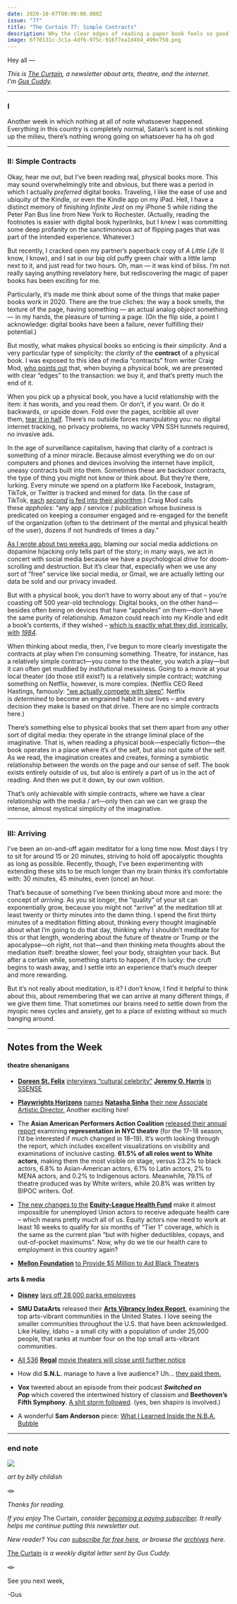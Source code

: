 ```yaml
---
date: 2020-10-07T00:00:00.000Z
issue: "77"
title: "The Curtain 77: Simple Contracts"
description: Why the clear edges of reading a paper book feels so good in 2020
image: 6f70131c-3c1a-4df6-975c-916f7ea1d404_499x750.png
---
```



Hey all —

_This is [The Curtain](https://guscuddy.substack.com/), a newsletter about arts, theatre, and the internet. I’m [Gus Cuddy](https://guscuddy.com)._

---

### I

Another week in which nothing at all of note whatsoever happened. Everything in this country is completely normal, Satan’s scent is not stinking up the milieu, there’s nothing wrong going on whatsoever ha ha oh god

---

### II: Simple Contracts

Okay, hear me out, but I’ve been reading real, physical books more. This may sound overwhelmingly trite and obvious, but there was a period in which I actually _preferred_ digital books. Traveling, I like the ease of use and ubiquity of the Kindle, or even the Kindle app on my iPad. Hell, I have a distinct memory of finishing _Infinite Jest_ on my iPhone 5 while riding the Peter Pan Bus line from New York to Rochester. (Actually, reading the footnotes is easier with digital book hyperlinks, but I knew I was committing some deep profanity on the sanctimonious act of flipping pages that was part of the intended experience. Whatever.)

But recently, I cracked open my partner’s paperback copy of _A Little Life_ (I know, I know), and I sat in our big old puffy green chair with a little lamp next to it, and just read for two hours. Oh, man — it was kind of bliss. I’m not really saying anything revelatory here, but rediscovering the magic of paper books has been exciting for me. 

Particularly, it’s made me think about some of the things that make paper books work in 2020. There are the true cliches: the way a book smells, the texture of the page, having something — an actual analog _object_ something — in my hands, the pleasure of turning a page. (On the flip side, a point I acknowledge: digital books have been a failure, never fulfilling their potential.)

But mostly, what makes physical books so enticing is their _simplicity_. And a very particular type of simplicity: the _clarity_ of the **contract** of a physical book. I was exposed to this idea of media “contracts” from writer Craig Mod, [who points out](https://craigmod.com/essays/media_accounting/) that, when buying a physical book, we are presented with clear “edges” to the transaction: we buy it, and that’s pretty much the end of it. 

When you pick up a physical book, you have a lucid relationship with the item: it has words, and you read them. Or don’t, if you want. Or do it backwards, or upside down. Fold over the pages, scribble all over them, [tear it in half](https://www.nj.com/entertainment/2020/01/are-you-a-book-murderer-if-you-cut-them-in-half-social-media-is-on-the-pulpy-case.html). There’s no outside forces manipulating you: no digital internet tracking, no privacy problems, no wacky VPN SSH tunnels required, no invasive ads. 

In the age of surveillance capitalism, having that clarity of a contract is something of a minor miracle. Because almost everything we do on our computers and phones and devices involving the internet have implicit, uneasy contracts built into them. Sometimes these are backdoor contracts, the type of thing you might not know or think about. But they’re there, lurking. Every minute we spend on a platform like Facebook, Instagram, TikTok, or Twitter is tracked and mined for data. (In the case of TikTok, [each](https://guscuddy.substack.com/p/the-curtain-75-dancing-with-oblivion) _[second](https://guscuddy.substack.com/p/the-curtain-75-dancing-with-oblivion)_ [is fed into their algorithm](https://guscuddy.substack.com/p/the-curtain-75-dancing-with-oblivion).) Craig Mod calls these _appholes_: “any app / service / publication whose business is predicated on keeping a consumer engaged and re-engaged for the benefit of the organization (often to the detriment of the mental and physical health of the user), dozens if not hundreds of times a day.”

[As I wrote about two weeks ago](https://guscuddy.substack.com/p/the-curtain-75-dancing-with-oblivion), blaming our social media addictions on dopamine hijacking only tells part of the story; in many ways, we act in concert with social media because we have a psychological _drive_ for doom-scrolling and destruction. But it’s clear that, especially when we use any sort of “free” service like social media, or Gmail, we are actually letting our data be sold and our privacy invaded.

But with a physical book, you don’t have to worry about any of that – you’re coasting off 500 year-old technology. Digital books, on the other hand—besides often being on devices that have “appholes” on them—don’t have the same purity of relationship. Amazon could reach into my Kindle and edit a book’s contents, if they wished – [which is exactly what they did, ironically, with](https://www.nytimes.com/2009/07/18/technology/companies/18amazon.html) _[1984](https://www.nytimes.com/2009/07/18/technology/companies/18amazon.html)_.

When thinking about media, then, I’ve begun to more clearly investigate the contracts at play when I’m consuming something. Theatre, for instance, has a relatively simple contract—you come to the theater, you watch a play—but it can often get muddied by institutional messiness. Going to a movie at your local theater (do those still exist?) is a relatively simple contract; watching something on Netflix, however, is more complex. (Netflix CEO Reed Hastings, famously: [“we actually compete with sleep”](https://www.fastcompany.com/40491939/netflix-ceo-reed-hastings-sleep-is-our-competition). Netflix is _determined_ to become an engrained habit in our lives – and every decision they make is based on that drive. There are no simple contracts here.)

There’s something else to physical books that set them apart from any other sort of digital media: they operate in the strange liminal place of the imaginative. That is, when reading a physical book—especially fiction—the book operates in a place where it’s of the self, but also not quite of the self. As we read, the imagination creates and creates, forming a symbiotic relationship between the words on the page and our sense of self. The book exists entirely outside of us, but also is entirely a part of us in the act of reading. And then we put it down, by our own volition.

That’s only achievable with simple contracts, where we have a clear relationship with the media / art—only then can we can we grasp the intense, almost mystical simplicity of the imaginative.

---

### III: Arriving

I’ve been an on-and-off again meditator for a long time now. Most days I try to sit for around 15 or 20 minutes, striving to hold off apocalyptic thoughts as long as possible. Recently, though, I’ve been experimenting with extending these sits to be much longer than my brain thinks it’s comfortable with: 30 minutes, 45 minutes, even (once) an hour.

That’s because of something I’ve been thinking about more and more: the concept of _arriving_. As you sit longer, the “quality” of your sit can exponentially grow, because you might not “arrive” at the meditation till at least twenty or thirty minutes into the damn thing. I spend the first thirty minutes of a meditation flitting about, thinking every thought imaginable about what I’m going to do that day, thinking why I shouldn’t meditate for this or that length, wondering about the future of theatre or Trump or the apocalypse—oh right, not that—and then thinking meta thoughts about the mediation itself: breathe slower, feel your body, straighten your back. But after a certain while, something starts to happen, if I’m lucky: the cruft begins to wash away, and I settle into an experience that’s much deeper and more rewarding.

But it’s not really about meditation, is it? I don’t know, I find it helpful to think about this, about remembering that we can arrive at many different things, if we give them time. That sometimes our brains need to settle down from the myopic news cycles and anxiety, get to a place of existing without so much banging around. 

---

## Notes from the Week

#### theatre shenanigans

*   **[Doreen St. Felix](https://www.ssense.com/en-ca/editorial/culture/oh-jeremy)** [interviews “cultural celebrity”](https://www.ssense.com/en-ca/editorial/culture/oh-jeremy) **[Jeremy O. Harris](https://www.ssense.com/en-ca/editorial/culture/oh-jeremy)** [in SSENSE](https://www.ssense.com/en-ca/editorial/culture/oh-jeremy)
    
*   **[Playwrights Horizons](https://www.playwrightshorizons.org/about/our-new-associate-artistic-director/)** [names](https://www.playwrightshorizons.org/about/our-new-associate-artistic-director/) **[Natasha Sinha](https://www.playwrightshorizons.org/about/our-new-associate-artistic-director/)** [their new Associate Artistic Director.](https://www.playwrightshorizons.org/about/our-new-associate-artistic-director/) Another exciting hire!
    
*   The **Asian American Performers Action Coalition** [released their annual report](http://www.aapacnyc.org/) examining **representation in NYC theatre** (for the 17–18 season, I’d be interested if much changed in 18–19). It’s worth looking through the report, which includes excellent visualizations on visibility and examinations of inclusive casting. **61.5% of all roles went to** **White actors**, making them the most visible on stage, versus 23.2% to black actors, 6.8% to Asian-American actors, 6.1% to Latin actors, 2% to MENA actors, and 0.2% to Indigenous actors. Meanwhile, 79.1% of theatre produced was by White writers, while 20.8% was written by BIPOC writers. Oof.
    
*   [The new changes to the](https://www.playbill.com/article/changes-to-equity-league-health-funds-medical-coverage-require-more-weeks-of-work-for-less-coverage) **[Equity-League Health Fund](https://www.playbill.com/article/changes-to-equity-league-health-funds-medical-coverage-require-more-weeks-of-work-for-less-coverage)** make it almost impossible for unemployed Union actors to receive adequate health care – which means pretty much all of us. Equity actors now need to work at least 16 weeks to qualify for six months of “Tier 1” coverage, which is the same as the current plan “but with higher deductibles, copays, and out-of-pocket maximums”. Now, why do we tie our health care to employment in this country again?
    
*   **[Mellon Foundation](https://www.nytimes.com/2020/10/01/arts/black-theaters-funding-black-seed.html)** [to Provide $5 Million to Aid Black Theaters](https://www.nytimes.com/2020/10/01/arts/black-theaters-funding-black-seed.html)
    

#### arts & media

*   **[Disney](https://deadline.com/2020/09/disney-plans-layoffs-parks-biz-hard-hit-by-covid-19-1234588025/?mc_cid=cc289e5181&mc_eid=df7411443c)** [lays off 28,000 parks employees](https://deadline.com/2020/09/disney-plans-layoffs-parks-biz-hard-hit-by-covid-19-1234588025/?mc_cid=cc289e5181&mc_eid=df7411443c)
    
*   **SMU DataArts** released their **[Arts Vibrancy Index Report](https://culturaldata.org/arts-vibrancy-2020/executive-summary/)**, examining the top arts-vibrant communities in the United States. I love seeing the smaller communities throughout the U.S. that have been acknowledged. Like Hailey, Idaho – a small city with a population of under 25,000 people, that ranks at number four on the top small arts-vibrant communities.
    
*   [All 536](https://www.npr.org/sections/coronavirus-live-updates/2020/10/05/920367787/regal-movie-chain-will-close-all-536-u-s-theaters-on-thursday) **[Regal](https://www.npr.org/sections/coronavirus-live-updates/2020/10/05/920367787/regal-movie-chain-will-close-all-536-u-s-theaters-on-thursday)** [movie theaters will close until further notice](https://www.npr.org/sections/coronavirus-live-updates/2020/10/05/920367787/regal-movie-chain-will-close-all-536-u-s-theaters-on-thursday)
    
*   How did **S.N.L.** manage to have a live audience? Uh… [they paid them.](https://www.nytimes.com/2020/10/06/arts/television/snl-live-audience-paycheck.html#click=https://t.co/1QzFWkVG1x)
    
*   **Vox** tweeted about an episode from their podcast _**Switched on Pop**_ which covered the intertwined history of classism and **Beethoven’s Fifth Symphony**. [A shit storm followed](https://hotpodnews.com/getting-caught-in-a-shit-storm/). (yes, ben shapiro is involved.)
    
*   A wonderful **Sam Anderson** piece: [What I Learned Inside the N.B.A. Bubble](https://www.nytimes.com/2020/09/30/magazine/nba-bubble.html)
    

---

### end note

 ![](./6f70131c-3c1a-4df6-975c-916f7ea1d404_499x750.png)

_art by billy childish_

⪡⪢

_Thanks for reading._ 

_If you enjoy_ The Curtain, _consider [becoming a paying subscriber](http://guscuddy.substack.com/subscribe). It really helps me continue putting this newsletter out._

_New reader? You can [subscribe for free here](https://guscuddy.substack.com/subscribe), or browse the [archives](http://guscuddy.substack.com/archive) here._

[The Curtain](https://guscuddy.substack.com/) _is a weekly digital letter sent by Gus Cuddy._

⪡⪢

See you next week,

\-Gus